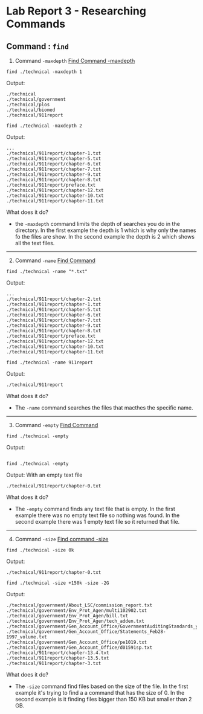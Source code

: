 # Lab Report 3 - Researching Commands

## Command : `find`

1. Command `-maxdepth`
[Find Command -maxdepth](https://www.redhat.com/sysadmin/linux-find-command)
```
find ./technical -maxdepth 1
```

Output:
```
./technical
./technical/government
./technical/plos
./technical/biomed
./technical/911report
```

```
find ./technical -maxdepth 2
```

Output:
```
...
./technical/911report/chapter-1.txt
./technical/911report/chapter-5.txt
./technical/911report/chapter-6.txt
./technical/911report/chapter-7.txt
./technical/911report/chapter-9.txt
./technical/911report/chapter-8.txt
./technical/911report/preface.txt
./technical/911report/chapter-12.txt
./technical/911report/chapter-10.txt
./technical/911report/chapter-11.txt
```

What does it do?
* the `-maxdepth` command limits the depth of searches you do in the directory. In the first example the depth
 is 1 which is why only the names fo the files are show. In the second example the depth is 2 which shows
 all the text files.
 
 ---
 
 2. Command `-name`
 [Find Command](https://www.geeksforgeeks.org/find-command-in-linux-with-examples/)
 ```
 find ./technical -name "*.txt"
 ```
 
 Output:
 ```
 ...
 ./technical/911report/chapter-2.txt
./technical/911report/chapter-1.txt
./technical/911report/chapter-5.txt
./technical/911report/chapter-6.txt
./technical/911report/chapter-7.txt
./technical/911report/chapter-9.txt
./technical/911report/chapter-8.txt
./technical/911report/preface.txt
./technical/911report/chapter-12.txt
./technical/911report/chapter-10.txt
./technical/911report/chapter-11.txt
 ```
 
 ```
 find ./technical -name 911report
 ```
 
 Output:
 ```
 ./technical/911report
 ```
 
 What does it do?
 * The `-name` command searches the files that macthes the specific name.

---

3. Command `-empty`
[Find Command](https://www.geeksforgeeks.org/find-command-in-linux-with-examples/)
```
find ./technical -empty
```

Output:
```

```

```
find ./technical -empty
```

Output: With an empty text file
```
./technical/911report/chapter-0.txt
```
 
 What does it do?
 * The `-empty` command finds any text file that is empty. In the first example there was no empty text file
   so nothing was found. In the second example there was 1 empty text file so it returned that file. 
   
---  
4. Command `-size`
[Find command -size](https://linuxhandbook.com/find-command-examples/)
```
find ./technical -size 0k
```

Output:
```
./technical/911report/chapter-0.txt
```

```
find ./technical -size +150k -size -2G 
```

Output:
```
./technical/government/About_LSC/commission_report.txt
./technical/government/Env_Prot_Agen/multi102902.txt
./technical/government/Env_Prot_Agen/bill.txt
./technical/government/Env_Prot_Agen/tech_adden.txt
./technical/government/Gen_Account_Office/GovernmentAuditingStandards_yb2002ed.txt
./technical/government/Gen_Account_Office/Statements_Feb28-1997_volume.txt
./technical/government/Gen_Account_Office/pe1019.txt
./technical/government/Gen_Account_Office/d01591sp.txt
./technical/911report/chapter-13.4.txt
./technical/911report/chapter-13.5.txt
./technical/911report/chapter-3.txt
```

What does it do?
* The `-size` command find files based on the size of the file. In the first example it's trying to find a
  a command that has the size of 0. In the second example is it finding files bigger than 150 KB but smaller
  than 2 GB.
